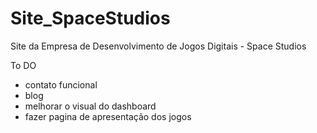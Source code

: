 # Site_SpaceStudios
Site da Empresa de Desenvolvimento de Jogos Digitais - Space Studios

To DO
- contato funcional
- blog
- melhorar o visual do dashboard
- fazer pagina de apresentação dos jogos
